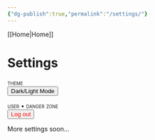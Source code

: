 ```yaml
---
{"dg-publish":true,"permalink":"/settings/"}
---
```



[[Home\|Home]]

# Settings

<p style="font-variant: small-caps; margin-bottom: 0px;">theme</p>
<button id="mode-toggle">Dark/Light Mode</button>

<p style="font-variant: small-caps; margin-bottom: 0px;">user  • <span style="color: var(--color-orange);">danger zone</span></p>
<button onclick="localStorage.removeItem('authData')" style="color: red;">Log out</button>


More settings soon...